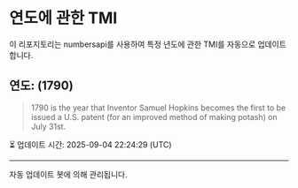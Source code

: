 
# 연도에 관한 TMI

이 리포지토리는 numbersapi를 사용하여 특정 년도에 관한 TMI를 자동으로 업데이트합니다.

## 연도: (1790)
> 1790 is the year that Inventor Samuel Hopkins becomes the first to be issued a U.S. patent (for an improved method of making potash) on July 31st.

⏳ 업데이트 시간: 2025-09-04 22:24:29 (UTC)

---
자동 업데이트 봇에 의해 관리됩니다.
